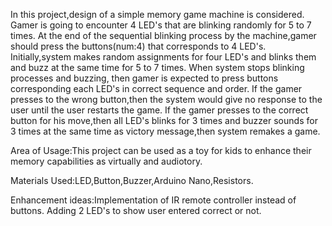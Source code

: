 In this project,design of a simple memory game machine is considered.
Gamer is going to encounter 4 LED's that are blinking randomly for 5 to 7 times.
At the end of the sequential blinking process by the machine,gamer should press the buttons(num:4) that corresponds to 4 LED's.
Initially,system makes random assignments for four LED's and blinks them and buzz at the same time for 5 to 7 times.
When system stops blinking processes and buzzing, then gamer is expected to press buttons corresponding each LED's in correct sequence and order.
If the gamer presses to the wrong button,then the system would give no response to the user until the user restarts the game.
If the gamer presses to the correct button for his move,then all LED's blinks for 3 times and buzzer sounds for 3 times at the same time as victory message,then system remakes a game.


Area of Usage:This project can be used as a toy for kids to enhance their memory capabilities as virtually and audiotory.



Materials Used:LED,Button,Buzzer,Arduino Nano,Resistors.

Enhancement ideas:Implementation of IR remote controller instead of buttons. Adding 2 LED's to show user entered correct or not.

